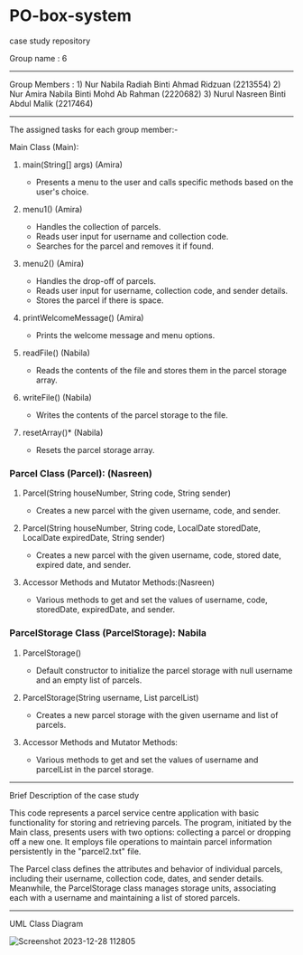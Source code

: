 # PO-box-system

case study repository

Group name    : 6

-----------------------------------------------------------------------------------------
Group Members : 1) Nur Nabila Radiah Binti Ahmad Ridzuan (2213554)
                2) Nur Amira Nabila Binti Mohd Ab Rahman (2220682)
                3) Nurul Nasreen Binti Abdul Malik (2217464)

------------------------------------------------------------------------------------------

The assigned tasks for each group member:-

 Main Class (Main):
1. main(String[] args) (Amira)
   - Presents a menu to the user and calls specific methods based on the user's choice.

2. menu1() (Amira)
   - Handles the collection of parcels.
   - Reads user input for username and collection code.
   - Searches for the parcel and removes it if found.

3. menu2() (Amira)
   - Handles the drop-off of parcels.
   - Reads user input for username, collection code, and sender details.
   - Stores the parcel if there is space.

4. printWelcomeMessage() (Amira)
   - Prints the welcome message and menu options.

5. readFile() (Nabila)
   - Reads the contents of the file and stores them in the parcel storage array.

6. writeFile() (Nabila)
   - Writes the contents of the parcel storage to the file.

7. resetArray()* (Nabila)
   - Resets the parcel storage array.

### Parcel Class (Parcel): (Nasreen)
1. Parcel(String houseNumber, String code, String sender)
   - Creates a new parcel with the given username, code, and sender.

2. Parcel(String houseNumber, String code, LocalDate storedDate, LocalDate expiredDate, String sender)
   - Creates a new parcel with the given username, code, stored date, expired date, and sender.

3. Accessor Methods and Mutator Methods:(Nasreen)
   - Various methods to get and set the values of username, code, storedDate, expiredDate, and sender.

### ParcelStorage Class (ParcelStorage): Nabila
1. ParcelStorage()
   - Default constructor to initialize the parcel storage with null username and an empty list of parcels.

2. ParcelStorage(String username, List<Parcel> parcelList)
   - Creates a new parcel storage with the given username and list of parcels.

3. Accessor Methods and Mutator Methods:
   - Various methods to get and set the values of username and parcelList in the parcel storage.

 -----------------------------------------------------------------------------------------------------------------------------------------------------------    

 Brief Description of the case study

This code represents a parcel service centre application with basic functionality for storing and retrieving parcels. The program, initiated by the Main class, presents users with two options: collecting a parcel or dropping off a new one. It employs file operations to maintain parcel information persistently in the "parcel2.txt" file.

The Parcel class defines the attributes and behavior of individual parcels, including their username, collection code, dates, and sender details. Meanwhile, the ParcelStorage class manages storage units, associating each with a username and maintaining a list of stored parcels.

----------------------------------------------------------------------------------------------------------------------------------------------------------
UML Class Diagram

![Screenshot 2023-12-28 112805](https://github.com/nanenmalik/parcel-management-system/assets/147983899/f12ea0e6-2b61-4b4c-ad8b-363ff10e35ad)
